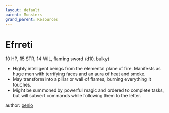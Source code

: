 ```yaml
---
layout: default
parent: Monsters
grand_parent: Resources
---
```


# Efrreti
10 HP, 15 STR, 14 WIL, flaming sword (d10, bulky)  
- Highly intelligent beings from the elemental plane of fire.  Manifests as huge men with terrifying faces and an aura of heat and smoke.  
- May transform into a pillar or wall of flames, burning everything it touches.  
- Might be summoned by powerful magic and ordered to complete tasks, but will subvert commands while following them to the letter.  

author: [xenio](https://xenioinabottle.blogspot.com)
